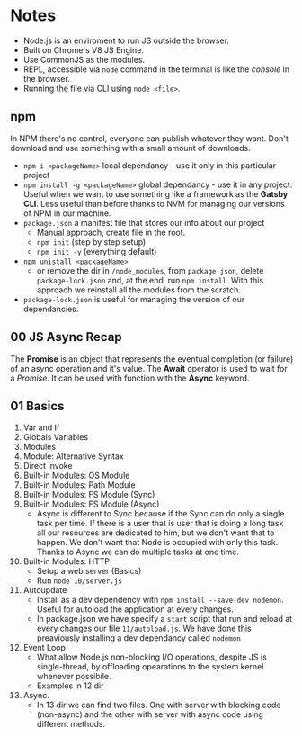 # Notes

- Node.js is an enviroment to run JS outside the browser.
- Built on Chrome's V8 JS Engine.
- Use CommonJS as the modules.
- REPL, accessible via `node` command in the terminal is like the _console_ in the browser.
- Running the file via CLI using `node <file>`.

## npm

In NPM there's no control, everyone can publish whatever they want. Don't download and use something with a small amount of downloads.

- `npm i <packageName>` local dependancy - use it only in this particular project
- `npm install -g <packageName>` global dependancy - use it in any project. Useful when we want to use something like a framework as the **Gatsby CLI**. Less useful than before thanks to NVM for managing our versions of NPM in our machine.
- `package.json` a manifest file that stores our info about our project
  - Manual approach, create file in the root.
  - `npm init` (step by step setup)
  - `npm init -y` (everything default)
- `npm unistall <packageName>`
  - or remove the dir in `/node_modules`, from `package.json`, delete `package-lock.json` and, at the end, run `npm install`. With this approach we reinstall all the modules from the scratch.
- `package-lock.json` is useful for managing the version of our dependancies.

## 00 JS Async Recap

The **Promise** is an object that represents the eventual completion (or failure) of an async operation and it's value. The **Await** operator is used to wait for a _Promise_. It can be used with function with the **Async** keyword.

## 01 Basics

1. Var and If
2. Globals Variables
3. Modules
4. Module: Alternative Syntax
5. Direct Invoke
6. Built-in Modules: OS Module
7. Built-in Modules: Path Module
8. Built-in Modules: FS Module (Sync)
9. Built-in Modules: FS Module (Async)
   - Async is different to Sync because if the Sync can do only a single task per time. If there is a user that is user that is doing a long task all our resources are dedicated to him, but we don't want that to happen. We don't want that Node is occupied with only this task. Thanks to Async we can do multiple tasks at one time.
10. Built-in Modules: HTTP
    - Setup a web server (Basics)
    - Run `node 10/server.js`
11. Autoupdate
    - Install as a dev dependency with `npm install --save-dev nodemon`. Useful for autoload the application at every changes.
    - In package.json we have specify a `start` script that run and reload at every changes our file `11/autoload.js`. We have done this preaviously installing a dev dependancy called `nodemon`
12. Event Loop
    - What allow Node.js non-blocking I/O operations, despite JS is single-thread, by offloading opearations to the system kernel whenever possibile.
    - Examples in 12 dir
13. Async.
    - In 13 dir we can find two files. One with server with blocking code (non-async) and the other with server with async code using different methods.
